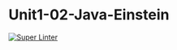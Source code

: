# Unit1-02-Java-Einstein

[![Super Linter](https://github.com/ICS4U-Programming-Logan-S/Unit1-02-Java-Einstein/actions/workflows/main.yml/badge.svg)](https://github.com/ICS4U-Programming-Logan-S/Unit1-02-Java-Einstein/actions/workflows/main.yml)
